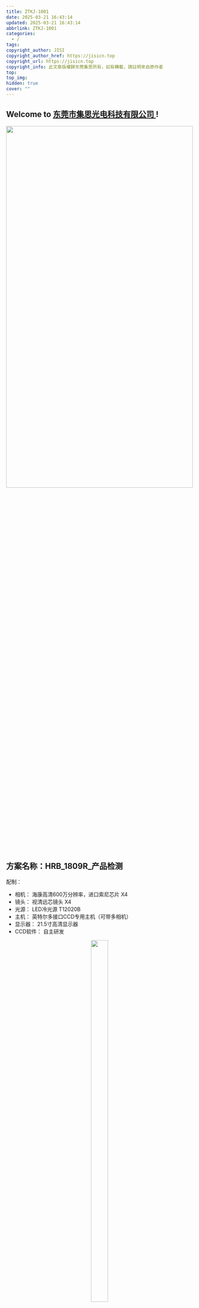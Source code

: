 ```yaml
---
title: ZTKJ-1001
date: 2025-03-21 16:43:14
updated: 2025-03-21 16:43:14
abbrlink: ZTKJ-1001
categories:
  - /
tags: 
copyright_author: JISI
copyright_author_href: https://jisicn.top
copyright_url: https://jisicn.top
copyright_info: 此文章版權歸东莞集思所有，如有轉載，請註明來自原作者
top: 
top_img: 
hidden: true
cover: ""
---
```

## Welcome to [东莞市集思光电科技有限公司 ](https://jisicn.top) ! 
<div align="center"><img src="https://tc.jisicn.top/img/202405031228351.jpeg" width="100%" height="50%"></img></div>

## 方案名称：HRB_1809R_产品检测
配制：
- 相机： 海康高清600万分辨率，进口索尼芯片    X4
- 镜头： 视清远芯镜头    X4
- 光源： LED冷光源 T12020B    
- 主机： 英特尔多接口CCD专用主机（可带多相机）   
- 显示器： 21.5寸高清显示器
- CCD软件： 自主研发

<div align="center"><img src="https://tc.jisicn.top/img/202504071535937.png" width="30%" height="50%"></img></div>

<!-- 分割 --><div STYLE="page-break-after: always;"></div>

## 二、配件图 
### 相机
**参数**

-   600万像素网口面阵相机，IMX178，黑白
-   传感器类型 CMOS，卷帘快门
-   像元尺寸 2.4 μm × 2.4 μm
-   靶面尺寸 1/1.8''
-   分辨率 3072 × 2048

![image.png](https://tc.jisicn.top/img/202504021124038.png)

<!-- 分割 --><div STYLE="page-break-after: always;"></div>

### 镜头
![image.png](https://tc.jisicn.top/img/202504071603087.png)

<!-- 分割 --><div STYLE="page-break-after: always;"></div>

## CCD1与CCD2
	测试项目：SMT检测   打光：正面环形光源+条形光源

![image.png](https://tc.jisicn.top/img/202504071550151.png)

效果
![image.png](https://tc.jisicn.top/img/202504071535937.png)

<!-- 分割 --><div STYLE="page-break-after: always;"></div>

## CCD3
	测试项目：针长检测   打光：打背光源

![image.png](https://tc.jisicn.top/img/202504071555753.png)


效果
![image.png](https://tc.jisicn.top/img/202504071538815.png)

<!-- 分割 --><div STYLE="page-break-after: always;"></div>

## CCD4
	测试项目：正位度检测   打光：正面环形光源

![image.png](https://tc.jisicn.top/img/202504071601248.png)
效果
![image.png](https://tc.jisicn.top/img/202504071558064.png)

<!-- 分割 --><div STYLE="page-break-after: always;"></div>

## 下载
[下载地址](https://jisi.lanzout.com/iISvx2sww2da)   
[相机3D图](https://jisi.lanzout.com/iPMxK2gwzj8d)  

---

<center><a href="https://www.jisicn.top" target="_blank">东莞集思光电科技有限公司</a></center>
<center><a href="https://www.jisicn.top" target="_blank">https://www.jisicn.top</a></center>
<center><a href="Https://www.dgjisi.eu.org" target="_blank">https://www.dgjisi.eu.org</a></center>

----

## 如何获取最新CCD程序
关注公众号，并发送`CCD`获取

<div align="center">
    <img src="https://tc.jisicn.top/img/202404251607047.png" width="40%" height="40%"></img>
</div>

------

<div align='center' ><font size='50'>END THANKS</font></div>
<div align='center'><font size='3'><b>联系人：周生  18029199900 「dgjisi@foxmail.com」</b></font></div>
